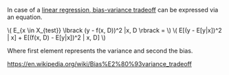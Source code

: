 <script src="/javascript/polyfill.min.js?features=es6"></script>
<script id="MathJax-script" async src="/javascript/tex-mml-chtml.js"></script>


In case of a [linear regression, bias-variance tradeoff](http://www.dam.brown.edu/people/geman/Homepage/Essays%20and%20ideas%20about%20neurobiology/bias-variance.pdf) can be expressed via an equation.

\\( E_{x \in X_{test}} \lbrack (y - f(x, D))^2 |x, D \rbrack = \\)
\\( E[(y - E[y|x])^2 | x] + E[(f(x, D) - E[y|x])^2 | x, D] \\)

Where first element represents the variance and second the bias.


https://en.wikipedia.org/wiki/Bias%E2%80%93variance_tradeoff

